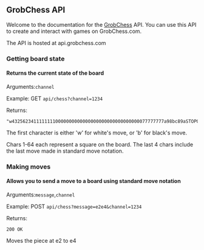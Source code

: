 ## GrobChess API

Welcome to the documentation for the [GrobChess](https://github.com/IsaacThoman/GrobChess) API. You can use this API to create and interact with games on GrobChess.com.

The API is hosted at api.grobchess.com


### Getting board state
#### Returns the current state of the board

Arguments:`channel`

Example: GET `api/chess?channel=1234`

Returns:
```
"w43256234111111110000000000000000000000000000000077777777a98bc89aSTOP0000"
```

The first character is either 'w' for white's move, or 'b' for black's move. 

Chars 1-64 each represent a square on the board. The last 4 chars include the last move made in standard move notation.

### Making moves
#### Allows you to send a move to a board using standard move notation

Arguments:`message`,`channel`

Example: POST `api/chess?message=e2e4&channel=1234`

Returns:
```
200 OK
```

Moves the piece at e2 to e4
